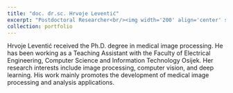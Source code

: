 ```yaml
---
title: "doc. dr.sc. Hrvoje Leventić"
excerpt: "Postdoctoral Researcher<br/><img width='200' align='center' src='/images/cv_leventic_hrvoje.jpg'>"
collection: portfolio
---
```


Hrvoje Leventić received the Ph.D. degree in medical image processing. He has been working as a Teaching Assistant with the Faculty of Electrical Engineering, Computer Science and Information Technology Osijek. Her research
interests include image processing, computer vision, and deep learning. His work mainly promotes the development of medical image processing and analysis applications. 



